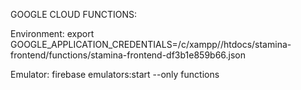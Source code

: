 GOOGLE CLOUD FUNCTIONS:

Environment: 
export GOOGLE_APPLICATION_CREDENTIALS=/c/xampp//htdocs/stamina-frontend/functions/stamina-frontend-df3b1e859b66.json

Emulator:
firebase emulators:start --only functions